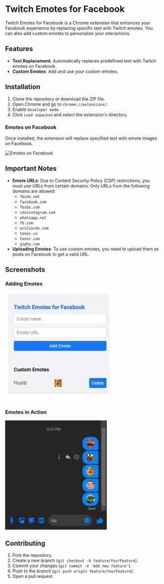 # Twitch Emotes for Facebook

Twitch Emotes for Facebook is a Chrome extension that enhances your Facebook experience by replacing specific text with Twitch emotes. You can also add custom emotes to personalize your interactions.

## Features

- **Text Replacement**: Automatically replaces predefined text with Twitch emotes on Facebook.
- **Custom Emotes**: Add and use your custom emotes.

## Installation

1. Clone the repository or download the ZIP file.
2. Open Chrome and go to `chrome://extensions/`.
3. Enable `Developer mode`.
4. Click `Load unpacked` and select the extension's directory.

### Emotes on Facebook

Once installed, the extension will replace specified text with emote images on Facebook.

![Emotes on Facebook](screenshots/facebook-emotes.png)

## Important Notes

- **Emote URLs**: Due to Content Security Policy (CSP) restrictions, you must use URLs from certain domains. Only URLs from the following domains are allowed:
  - `fbcdn.net`
  - `facebook.com`
  - `fbsbx.com`
  - `cdninstagram.com`
  - `whatsapp.net`
  - `fb.com`
  - `oculuscdn.com`
  - `tenor.co`
  - `tenor.com`
  - `giphy.com`
- **Uploading Emotes**: To use custom emotes, you need to upload them as posts on Facebook to get a valid URL.

## Screenshots

### Adding Emotes

![Popup](screenshots/popup.png)

### Emotes in Action

![Emotes in Action](screenshots/example.png)

## Contributing

1. Fork the repository.
2. Create a new branch (`git checkout -b feature/YourFeature`).
3. Commit your changes (`git commit -m 'Add new feature'`).
4. Push to the branch (`git push origin feature/YourFeature`).
5. Open a pull request.

